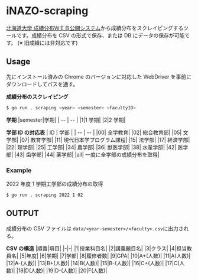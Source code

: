 # iNAZO-scraping

[北海道大学 成績分布ＷＥＢ公開システム](https://educate.academic.hokudai.ac.jp/seiseki/GradeDistSerch.aspx)から成績分布をスクレイピングするツールです。成績分布を CSV の形式で保存、または DB にデータの保存が可能です。
(※ 旧成績には非対応です)

## Usage

先にインストール済みの Chrome のバージョンに対応した WebDriver を事前にダウンロードしてパスを通す。

**成績分布のスクレイピング**

```bash
$ go run . scraping <year> <semester> <facultyID>
```

**学期**
|semester|学期|
| -- | -- |
|1|1 学期|
|2|2 学期|

**学部 ID の対応表**
| ID | 学部 |
| -- | -- |
|00| 全学教育|
|02| 総合教育部|
|05| 文学部|
|07| 教育学部|
|11| 現代日本学プログラム課程|
|15| 法学部|
|17| 経済学部|
|22| 理学部|
|25| 工学部|
|34| 農学部|
|36| 獣医学部|
|38| 水産学部|
|42| 医学部|
|43| 歯学部|
|44| 薬学部|
|all| 一度に全学部の成績分布を取得|

### Example

2022 年度 1 学期工学部の成績分布の取得

```bash
$ go run . scraping 2022 1 02
```

## OUTPUT

成績分布の CSV ファイルは `data/<year-semester>/<faculty>.csv`に出力される。

**CSV の構造**
|順番|項目|
|-|-|
|1|授業科目名|
|2|講義題目名|
|3|クラス|
|4|担当教員名|
|5|年度|
|6|学期|
|7|学部|
|8|履修者数|
|9|GPA|
|10|A+(人数)|
|11|A(人数)|
|12|A-(人数)|
|13|B+(人数)|
|14|B(人数)|
|15|B-(人数)|
|16|C+(人数)|
|17|C(人数)|
|18|D(人数)|
|19|D-(人数)|
|20|F(人数)|
